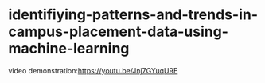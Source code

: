 # identifiying-patterns-and-trends-in-campus-placement-data-using-machine-learning
video demonstration:https://youtu.be/Jnj7GYuqU9E
